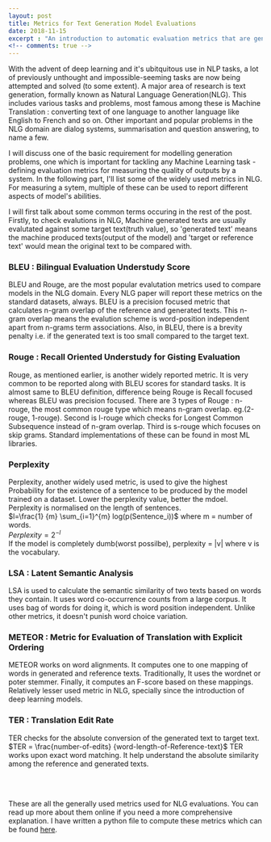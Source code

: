 ```yaml
---
layout: post
title: Metrics for Text Generation Model Evaluations
date: 2018-11-15
excerpt : "An introduction to automatic evaluation metrics that are generally used in Natural Language Generation to meausure model quality."
<!-- comments: true -->
---
```


With the advent of deep learning and it's ubitquitous use in NLP tasks, a lot of previously unthought and impossible-seeming tasks are now being attempted and solved (to some extent). A major area of research is text generation, formally known as Natural Language Generation(NLG). This includes various tasks and problems, most famous among these is Machine Translation : converting text of one language to another language like English to French and so on. Other important and popular problems in the NLG domain are dialog systems, summarisation and question answering, to name a few.

I will discuss one of the basic requirement for modelling generation problems, one which is important for tackling any Machine Learning task - defining evaluation metrics for measuring the quality of outputs by a system. In the following part, I'll list some of the widely used metrics in NLG. For measuring a sytem, multiple of these can be used to report different aspects of model's abilities.

I will first talk about some common terms occuring in the rest of the post. Firstly, to check evalutions in NLG, Machine generated texts are usually evalutated against some target text(truth value), so 'generated text' means the machine produced texts(output of the model) and 'target or reference text' would mean the original text to be compared with.

### BLEU : Bilingual Evaluation Understudy Score 
BLEU and Rouge, are the most popular evalutation metrics used to compare models in the NLG domain. Every NLG paper will report these metrics on the standard datasets, always. BLEU is a precision focused metric that calculates n-gram overlap of the reference and generated texts. This n-gram overlap means the evalution scheme is word-position independent apart from n-grams term associations. Also, in BLEU, there is a brevity penalty i.e. if the generated text is too small compared to the target text.

### Rouge : Recall Oriented Understudy for Gisting Evaluation
Rouge, as mentioned earlier, is another widely reported metric. It is very common to be reported along with BLEU scores for standard tasks. It is almost same to BLEU definition, difference being Rouge is Recall focused whereas BLEU was precision focused. There are 3 types of Rouge : n-rouge, the most common rouge type which means n-gram overlap. eg.(2-rouge, 1-rouge). Second is l-rouge which checks for Longest Common Subsequence instead of n-gram overlap. Third is s-rouge which focuses on skip grams. Standard implementations of these can be found in most ML libraries.

### Perplexity
Perplexity, another widely used metric, is used to give the highest Probability for the existence of a sentence to be produced by the model trained on a dataset. Lower the perplexity value, better the mdoel. Perplexity is normalised on the length of sentences.<br>
$l=\frac{1} {m} \sum_{i=1}^{m} log(p(Sentence_i))$ where m = number of words.<br>
$Perplexity = 2^{-l}$ <br>
If the model is completely dumb(worst possilbe), perplexity = |v| where v is the vocabulary.

### LSA : Latent Semantic Analysis
LSA is used to calculate the semantic similarity of two texts based on words they contain. It uses word co-occurrence counts from a large corpus. It uses bag of words for doing it, which is word position independent. Unlike other metrics, it doesn't punish word choice variation.

### METEOR : Metric for Evaluation of Translation with Explicit Ordering
METEOR works on word alignments. It computes one to one mapping of words in generated and reference texts. Traditionally, It uses the wordnet or poter stemmer. Finally, it computes an F-score based on these mappings. Relatively lesser used metric in NLG, specially since the introduction of deep learning models.

### TER : Translation Edit Rate 
TER checks for the absolute conversion of the generated text to target text. 
$TER = \frac{number-of-edits} {word-length-of-Reference-text}$
TER works upon exact word matching. It help understand the absolute similarity among the reference and generated texts. 

<br>
<br>

These are all the generally used metrics used for NLG evaluations. You can read up more about them online if you need a more comprehensive explanation. I have written a python file to compute these metrics which can be found <a href="https://github.com/divishdayal/divishdayal.github.io/blob/master/assests/codes/evaluation_metrics.py">here</a>.